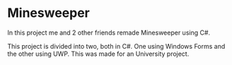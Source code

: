 # Minesweeper
In this project me and 2 other friends remade Minesweeper using C#.

This project is divided into two, both in C#. One using Windows Forms and the other using UWP.
This was made for an University project. 
